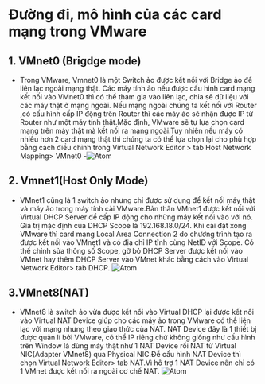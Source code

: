 # Đường đi, mô hình của các card mạng trong VMware #
## 1. VMnet0 (Brigdge mode) ##
- Trong VMware, Vmnet0 là một Switch ảo được kết nối với Bridge ảo để liên lạc ngoài mạng thật. Các máy tính ảo nếu được cấu hình card mạng kết nối vào VMnet0 thì có thể tham gia vào liên lạc, chia sẻ dữ liệu với các máy thật ở mạng ngoài. Nếu mạng ngoài chúng ta kết nối với Router ,có cấu hình cấp IP động trên Router thì các máy ảo sẽ nhận được IP từ Router như một máy tính thật.Mặc định, VMware sẽ  tự lựa chọn card mạng trên máy thật mà kết nối ra mạng ngoài.Tuy nhiên nếu máy có nhiều hơn 2 card mạng thật thì chúng ta có thể lựa chọn lại cho phù hợp bằng cách điều chỉnh trong Virtual Network Editor > tab Host Network Mapping> VMnet0
-![Atom](https://sites.google.com/site/anhtt01/_/rsrc/1472111578313/bai-viet/windows-server/vmnet/vmnet-0.png?height=173&width=200)
## 2. Vmnet1(Host Only Mode) ##
- VMnet1 cũng là 1 switch ảo nhưng chỉ được sử dụng để kết nối máy thật và máy ảo trong máy tính cài VMware.Bản thân VMnet1 được kết nối với Virtual DHCP Server để cấp IP động cho những máy kết nối vào với nó. Giá trị mặc định của DHCP Scope là 192.168.18.0/24. Khi cài đặt xong VMware thì card mạng Local Area Connection 2 do chương trình tạo ra được kết nối vào VMnet1 và có địa chỉ IP tĩnh cùng NetID với Scope. Có thể chỉnh sửa thông số Scope, gỡ bỏ DHCP Server được kết nối vào VMnet hay thêm DHCP Server vào VMnet khác bằng cách vào Virtual Network Editor> tab DHCP.
![Atom](https://sites.google.com/site/anhtt01/_/rsrc/1472111655086/bai-viet/windows-server/vmnet/vmnet-1.png?height=130&width=200)
## 3.VMnet8(NAT) ##
- VMnet8 là switch ảo vừa được kết nối vào Virtual DHCP lại được kết nối vào Virtual NAT Device giúp cho các máy ảo trong VMware có thể liên lạc với mạng nhưng theo giao thức của NAT. NAT Device đây là 1 thiết bị được quản lí bởi VMware, có thể IP riêng chứ không giống như cấu hình trên Window là dùng máy thật như 1 NAT Device rồi NAT từ Virtual NIC(Adapter VMnet8) qua Physical NIC.Để cấu hình NAT Device thì chọn Virtual Network Editor> tab NAT.Vì hỗ trợ 1 NAT Device nên chỉ có 1 VMnet được kết nối ra ngoài cơ chế NAT.
![Atom](https://sites.google.com/site/anhtt01/_/rsrc/1472111685339/bai-viet/windows-server/vmnet/vmnet-8.png?height=140&width=200)

